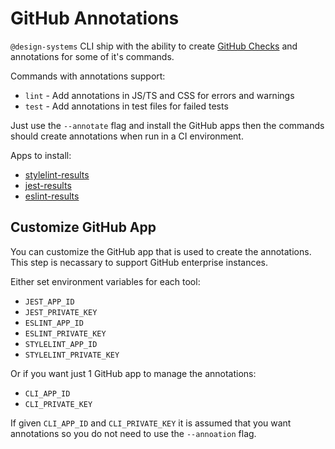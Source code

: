 # GitHub Annotations

`@design-systems` CLI ship with the ability to create [GitHub Checks](https://developer.github.com/v3/checks/) and annotations for some of it's commands.

Commands with annotations support:

- `lint` - Add annotations in JS/TS and CSS for errors and warnings
- `test` - Add annotations in test files for failed tests

Just use the `--annotate` flag and install the GitHub apps then the commands should create annotations when run in a CI environment.

Apps to install:

- [stylelint-results](https://github.com/apps/stylelint-results)
- [jest-results](https://github.com/apps/jest-results)
- [eslint-results](https://github.com/apps/eslint-results)

## Customize GitHub App

You can customize the GitHub app that is used to create the annotations. This step is necassary to support GitHub enterprise instances.

Either set environment variables for each tool:

- `JEST_APP_ID`
- `JEST_PRIVATE_KEY`
- `ESLINT_APP_ID`
- `ESLINT_PRIVATE_KEY`
- `STYLELINT_APP_ID`
- `STYLELINT_PRIVATE_KEY`

Or if you want just 1 GitHub app to manage the annotations:

- `CLI_APP_ID`
- `CLI_PRIVATE_KEY`

If given `CLI_APP_ID` and `CLI_PRIVATE_KEY` it is assumed that you want annotations so you do not need to use the `--annoation` flag.
